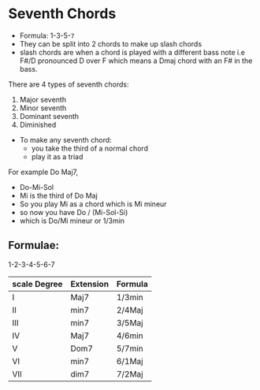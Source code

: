 # Seventh Chords

- Formula: 1-3-5-`7`
- They can be split into 2 chords to make up slash chords
- slash chords are when a chord is played with a different bass note i.e F#/D pronounced D over F which means a Dmaj chord with an F# in the bass.

There are 4 types of seventh chords:

1. Major seventh
1. Minor seventh
1. Dominant seventh
1. Diminished

- To make any seventh chord:
  - you take the third of a normal chord
  - play it as a triad

For example Do Maj7,

- Do-Mi-Sol
- Mi is the third of Do Maj
- So you play Mi as a chord which is Mi mineur
- so now you have Do / (Mi-Sol-Si)
- which is Do/Mi mineur or 1/3min

## Formulae:

1-2-3-4-5-6-7

| scale Degree | Extension | Formula |
| ------------ | --------- | ------- |
| I            | Maj7      | 1/3min  |
| II           | min7      | 2/4Maj  |
| III          | min7      | 3/5Maj  |
| IV           | Maj7      | 4/6min  |
| V            | Dom7      | 5/7min  |
| VI           | min7      | 6/1Maj  |
| VII          | dim7      | 7/2Maj  |

